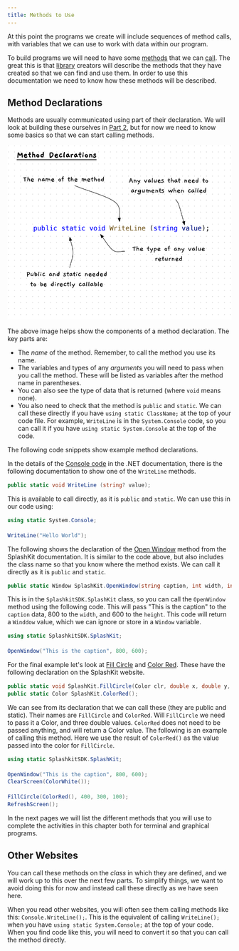 ```yaml
---
title: Methods to Use
---
```


At this point the programs we create will include sequences of method calls, with variables that we can use to work with data within our program.

To build programs we will need to have some [methods](/book/part-1-instructions/1-sequence-and-data/2-trailside/02-method) that we can [call](/book/part-1-instructions/1-sequence-and-data/2-trailside/03-method-call). The great this is that [library](/book/part-1-instructions/1-sequence-and-data/2-trailside/10-library) creators will describe the methods that they have created so that we can find and use them. In order to use this documentation we need to know how these methods will be described.

## Method Declarations

Methods are usually communicated using part of their declaration. We will look at building these ourselves in [Part 2](/book/part-2-organised-code/2-organising-code/0-overview), but for now we need to know some basics so that we can start calling methods.

![Method declaration visualisation](./images/method-decl.png)

The above image helps show the components of a method declaration. The key parts are:

- The *name* of the method. Remember, to call the method you use its name.
- The variables and types of any *arguments* you will need to pass when you call the method. These will be listed as variables after the method name in parentheses.
- You can also see the type of data that is returned (where `void` means none).
- You also need to check that the method is `public` and `static`. We can call these directly if you have `using static ClassName;` at the top of your code file. For example, `WriteLine` is in the `System.Console` code, so you can call it if you have `using static System.Console` at the top of the code.

The following code snippets show example method declarations.

In the details of the [Console code](https://learn.microsoft.com/en-us/dotnet/api/system.console.writeline?view=net-8.0#system-console-writeline(system-string)) in the .NET documentation, there is the following documentation to show one of the `WriteLine` methods.

```cs
public static void WriteLine (string? value);
```

This is available to call directly, as it is `public` and `static`. We can use this in our code using:

```cs
using static System.Console;

WriteLine("Hello World");
```

The following shows the declaration of the [Open Window](https://splashkit.io/api/windows/#open-window) method from the SplashKit documentation. It is similar to the code above, but also includes the class name so that you know where the method exists. We can call it directly as it is `public` and `static`.

```cs
public static Window SplashKit.OpenWindow(string caption, int width, int height);
```

This is in the `SplashkitSDK.SplashKit` class, so you can call the `OpenWindow` method using the following code. This will pass "This is the caption" to the `caption` data, 800 to the `width`, and 600 to the `height`. This code will return a `Winddow` value, which we can ignore or store in a `Window` variable.

```cs
using static SplashkitSDK.SplashKit;

OpenWindow("This is the caption", 800, 600);
```

For the final example let's look at [Fill Circle](https://splashkit.io/api/graphics/#fill-circle-3) and [Color Red](https://splashkit.io/api/color/#color-red). These have the following declaration on the SplashKit website.

```cs
public static void SplashKit.FillCircle(Color clr, double x, double y, double radius);
public static Color SplashKit.ColorRed();
```

We can see from its declaration that we can call these (they are public and static). Their names are `FillCircle` and `ColorRed`. Will `FillCircle` we need to pass it a Color, and three double values. `ColorRed` does not need to be passed anything, and will return a Color value. The following is an example of calling this method. Here we use the result of `ColorRed()` as the value passed into the color for `FillCircle`.

```cs
using static SplashkitSDK.SplashKit;

OpenWindow("This is the caption", 800, 600);
ClearScreen(ColorWhite());

FillCircle(ColorRed(), 400, 300, 100);
RefreshScreen();
```

In the next pages we will list the different methods that you will use to complete the activities in this chapter both for terminal and graphical programs.

## Other Websites

You can call these methods on the *class* in which they are defined, and we will work up to this over the next few parts. To simplify things, we want to avoid doing this for now and instead call these directly as we have seen here.

When you read other websites, you will often see them calling methods like this: `Console.WriteLine();`. This is the equivalent of calling `WriteLine();` when you have `using static System.Console;` at the top of your code. When you find code like this, you will need to convert it so that you can call the method directly.
